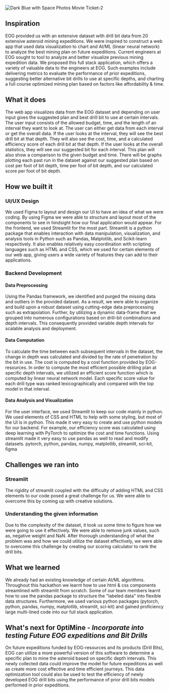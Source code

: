 ![Dark Blue with Space Photos Movie Ticket-2](https://user-images.githubusercontent.com/34663815/201524020-4903a89a-138f-4ab2-be2d-9c92f82a6d1a.jpg)

## Inspiration
EOG provided us with an extensive dataset with drill bit data from 20 extensive asteroid mining expeditions. We were inspired to construct a web app that used data visualization to chart and AI/ML (linear neural network) to analyze the best mining plan on future expeditions. Current engineers at EOG sought to tool to analyze and better visualize previous mining expedition data. We proposed this full stack application, which offers a variety of valuable data to the engineers at EOG. Such examples include delivering metrics to evaluate the performance of prior expeditions, suggesting better alternative bit drills to use at specific depths, and charting a full course optimized mining plan based on factors like affordability & time.

## What it does
The web app visualizes data from the EOG dataset and depending on user input gives the suggested plan and best drill bit to use at certain intervals. The user input consists of the allowed budget, time, and the length of an interval they want to look at. The user can either get data from each interval or get the overall data. If the user looks at the interval, they will see the best drill bit at that depth. They will also see the cost, time, and a calculated efficiency score of each drill bit at that depth. If the user looks at the overall statistics, they will see our suggested bit for each interval. This plan will also show a comparison to the given budget and time. There will be graphs plotting each past run in the dataset against our suggested plan based on cost per foot of bit depth, time per foot of bit depth, and our calculated score per foot of bit depth.
## How we built it
### UI/UX Design
We used Figma to layout and design our UI to have an idea of what we were coding. By using Figma we were able to structure and layout most of the components to see in hindsight how our final application would appear. For the frontend, we used Streamlit for the most part. Streamlit is a python package that enables interaction with data manipulation, visualization, and analysis tools in Python such as Pandas, Matplotlib, and Scikit-learn respectively. It also enables relatively easy coordination with scripting languages such as HTML and CSS, which we used for certain elements of our web app, giving users a wide variety of features they can add to their applications.

### Backend Development

#### Data Preprocessing
Using the Pandas framework, we identified and purged the missing data and outliers in the provided dataset. As a result, we were able to organize and build upon a robust dataset using cutting-edge data preprocessing such as extrapolation. Further, by utilizing a dynamic data-frame that we grouped into numerous configurations based on drill-bit combinations and depth intervals. This consequently provided variable depth intervals for scalable analysis and deployment.

#### Data Computation 
To calculate the time between each subsequent intervals in the dataset, the change in depth was calculated and divided by the rate of penetration by the bit in use.  The cost is computed by a cost function provided by EOG-resources. In order to compute the most efficient possible drilling plan at specific depth intervals, we utilized an efficient score function which is computed by linear neural network model. Each specific score value for each drill type was ranked lexicographically and compared with the top model in that interval. 

#### Data Analysis and Visualization

For the user interface, we used Streamlit to keep our code mainly in python. We used elements of CSS and HTML to help with some styling, but most of the UI is in python. This made it very easy to create and use python models for our backend. For example, our efficiency score was calculated using deep learning with PyTorch to optimize the cost and time functions. Using streamlit made it very easy to use pandas as well to read and modify datasets.
pytorch, python, pandas, numpy, matplotlib, streamlit, sci-kit, figma 
## Challenges we ran into
### Streamlit
The rigidity of streamlit coupled with the difficulty of adding HTML and CSS elements to our code posed a great challenge for us. We were able to overcome this by coming up with creative solutions.
### Understanding the given information
Due to the complexity of the dataset, it took us some time to figure how we were going to use it effectively. We were able to remove junk values, such as, negative weight and NaN. After thorough understanding of what the problem was and how we could utilize the dataset effectively, we were able to overcome this challenge by creating our scoring calculator to rank the drill bits.

## What we learned
We already had an existing knowledge of certain AI/ML algorithms. Throughout this hackathon we learnt how to use html & css components streamlined with streamlit from scratch. Some of our team members learnt how to use the pandas package to structure the "labeled data" into flexible data structures. Furthermore, we used various python packages (pytorch, python, pandas, numpy, matplotlib, streamlit, sci-kit) and gained proficiency large multi-lined code into our full stack application.

## What's next for 0ptiMine - _Incorporate into testing Future EOG expeditions and Bit Drills_
On future expeditions funded by EOG-resources and its products (Drill Bits), EOG can utilize a more powerful version of this software to determine a specific plan to mine the asteroid based on specific depth intervals. This newly collected data could improve the model for future expeditions as well as create more cost effective and time efficient journeys. This data optimization tool could also be used to test the efficiency of newly developed EOG drill bits using the performance of prior drill bits models performed in prior expeditions.
